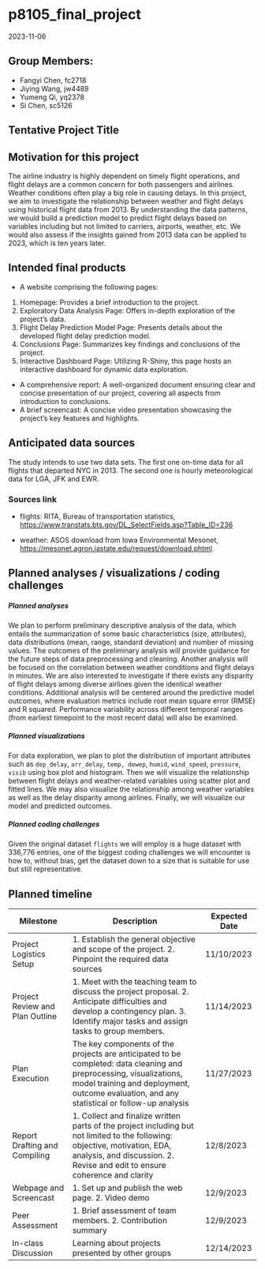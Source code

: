 p8105_final_project
================
2023-11-06

## Group Members:

- Fangyi Chen, fc2718
- Jiying Wang, jw4489
- Yumeng Qi, yq2378
- Si Chen, sc5126

## Tentative Project Title

## Motivation for this project

The airline industry is highly dependent on timely flight operations,
and flight delays are a common concern for both passengers and airlines.
Weather conditions often play a big role in causing delays. In this
project, we aim to investigate the relationship between weather and
flight delays using historical flight data from 2013. By understanding
the data patterns, we would build a prediction model to predict flight
delays based on variables including but not limited to carriers,
airports, weather, etc. We would also assess if the insights gained from
2013 data can be applied to 2023, which is ten years later.

## Intended final products

- A website comprising the following pages:

1)  Homepage: Provides a brief introduction to the project.
2)  Exploratory Data Analysis Page: Offers in-depth exploration of the
    project’s data.
3)  Flight Delay Prediction Model Page: Presents details about the
    developed flight delay prediction model.
4)  Conclusions Page: Summarizes key findings and conclusions of the
    project.
5)  Interactive Dashboard Page: Utilizing R-Shiny, this page hosts an
    interactive dashboard for dynamic data exploration.

- A comprehensive report: A well-organized document ensuring clear and
  concise presentation of our project, covering all aspects from
  introduction to conclusions.
- A brief screencast: A concise video presentation showcasing the
  project’s key features and highlights.

## Anticipated data sources

The study intends to use two data sets. The first one on-time data for
all flights that departed NYC in 2013. The second one is hourly
meteorological data for LGA, JFK and EWR.

### Sources link

- flights: RITA, Bureau of transportation statistics,
  <https://www.transtats.bts.gov/DL_SelectFields.asp?Table_ID=236>

- weather: ASOS download from Iowa Environmental Mesonet,
  <https://mesonet.agron.iastate.edu/request/download.phtml>.

## Planned analyses / visualizations / coding challenges

##### Planned analyses

We plan to perform preliminary descriptive analysis of the data, which
entails the summarization of some basic characteristics (size,
attributes), data distributions (mean, range, standard deviation) and
number of missing values. The outcomes of the preliminary analysis will
provide guidance for the future steps of data preprocessing and
cleaning. Another analysis will be focused on the correlation between
weather conditions and flight delays in minutes. We are also interested
to investigate if there exists any disparity of flight delays among
diverse airlines given the identical weather conditions. Additional
analysis will be centered around the predictive model outcomes, where
evaluation metrics include root mean square error (RMSE) and R squared.
Performance variability across different temporal ranges (from earliest
timepoint to the most recent data) will also be examined.

##### Planned visualizations

For data exploration, we plan to plot the distribution of important
attributes such as `dep_delay`, `arr_delay`, `temp, dewep`, `humid`,
`wind_speed`, `pressure`, `visib` using box plot and histogram. Then we
will visualize the relationship between flight delays and
weather-related variables using scatter plot and fitted lines. We may
also visualize the relationship among weather variables as well as the
delay disparity among airlines. Finally, we will visualize our model and
predicted outcomes.

##### Planned coding challenges

Given the original dataset `flights` we will employ is a huge dataset
with 336,776 entries, one of the biggest coding challenges we will
encounter is how to, without bias, get the dataset down to a size that
is suitable for use but still representative.

## Planned timeline

| Milestone                       | Description                                                                                                                                                                                                       | Expected Date |
|---------------------------------|-------------------------------------------------------------------------------------------------------------------------------------------------------------------------------------------------------------------|---------------|
| Project Logistics Setup         | 1\. Establish the general objective and scope of the project. 2. Pinpoint the required data sources                                                                                                               | 11/10/2023    |
| Project Review and Plan Outline | 1\. Meet with the teaching team to discuss the project proposal. 2. Anticipate difficulties and develop a contingency plan. 3. Identify major tasks and assign tasks to group members.                            | 11/14/2023    |
| Plan Execution                  | The key components of the projects are anticipated to be completed: data cleaning and preprocessing, visualizations, model training and deployment, outcome evaluation, and any statistical or follow-up analysis | 11/27/2023    |
| Report Drafting and Compiling   | 1\. Collect and finalize written parts of the project including but not limited to the following: objective, motivation, EDA, analysis, and discussion. 2. Revise and edit to ensure coherence and clarity        | 12/8/2023     |
| Webpage and Screencast          | 1\. Set up and publish the web page. 2. Video demo                                                                                                                                                                | 12/9/2023     |
| Peer Assessment                 | 1\. Brief assessment of team members. 2. Contribution summary                                                                                                                                                     | 12/9/2023     |
| In-class Discussion             | Learning about projects presented by other groups                                                                                                                                                                 | 12/14/2023    |
